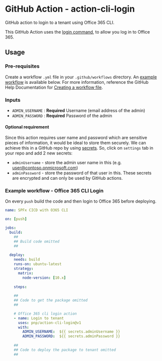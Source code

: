 # GitHub Action - action-cli-login 
GitHub action to login to a tenant using Office 365 CLI.

This GitHub Action uses the [login command](https://pnp.github.io/office365-cli/cmd/login), to allow you log in to Office 365.

## Usage
### Pre-requisites
Create a workflow `.yml` file in your `.github/workflows` directory. An [example workflow](#example-workflow---office-365-cli-login) is available below. For more information, reference the GitHub Help Documentation for [Creating a workflow file](https://help.github.com/en/articles/configuring-a-workflow#creating-a-workflow-file).

### Inputs
- `ADMIN_USERNAME` : **Required** Username (email address of the admin)
- `ADMIN_PASSWORD` : **Required** Password of the admin

#### Optional requirement
Since this action requires user name and password which are sensitive pieces of information, it would be ideal to store them securely. We can achieve this in a GitHub repo by using [secrets](https://help.github.com/en/actions/automating-your-workflow-with-github-actions/creating-and-using-encrypted-secrets). So, click on `settings` tab in your repo and add 2 new secrets:
- `adminUsername` - store the admin user name in this (e.g. user@contoso.onmicrosoft.com)
- `adminPassword` - store the password of that user in this.
These secrets are encrypted and can only be used by GitHub actions. 

### Example workflow - Office 365 CLI Login
On every `push` build the code and then login to Office 365 before deploying.

```yaml
name: SPFx CICD with O365 CLI

on: [push]

jobs:
  build:
    ##
    ## Build code omitted
    ##
        
  deploy:
    needs: build
    runs-on: ubuntu-latest
    strategy:
      matrix:
        node-version: [10.x]
    
    steps:
    
    ##
    ## Code to get the package omitted
    ##

    # Office 365 cli login action
    - name: Login to tenant
      uses: pnp/action-cli-login@v1
      with:
        ADMIN_USERNAME:  ${{ secrets.adminUsername }}
        ADMIN_PASSWORD:  ${{ secrets.adminPassword }}
    
    ##
    ## Code to deploy the package to tenant omitted
    ##
```